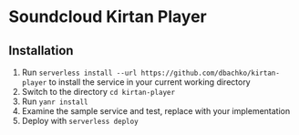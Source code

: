# Soundcloud Kirtan Player

## Installation

1. Run `serverless install --url https://github.com/dbachko/kirtan-player` to install the service in your current working directory
2. Switch to the directory `cd kirtan-player`
3. Run `yanr install`
4. Examine the sample service and test, replace with your implementation
5. Deploy with `serverless deploy`
